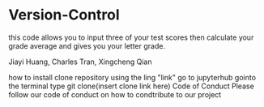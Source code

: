 # Version-Control
this code allows you to input three of your test scores then calculate your grade average and gives you your letter grade.

Jiayi Huang, Charles Tran, Xingcheng Qian

how to install 
clone repository using the ling "link"
go to jupyterhub
gointo the terminal
type git clone(insert clone link here)
Code of Conduct
Please follow our code of conduct on how to condtribute to our project